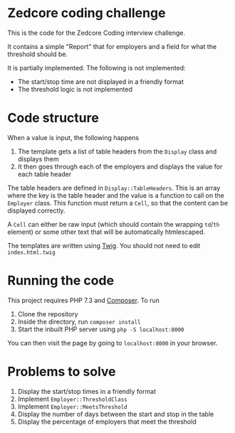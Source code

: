 # Zedcore coding challenge

This is the code for the Zedcore Coding interview challenge.
 
It contains a simple "Report" that for employers and a field for what the 
threshold should be.

It is partially implemented. The following is not implemented:

 * The start/stop time are not displayed in a friendly format
 * The threshold logic is not implemented

# Code structure

When a value is input, the following happens

1. The template gets a list of table headers from the `Display` class and 
displays them
2. It then goes through each of the employers and displays the value for 
each table header

The table headers are defined in `Display::TableHeaders`. This is an array 
where the key is the table header and the value is a function to call on the
`Employer` class. This function must return a `Cell`, so that the content
can be displayed correctly.

A `Cell` can either be raw input (which should contain the wrapping `td`/`th`
element) or some other text that will be automatically htmlescaped.

The templates are written using [Twig](https://twig.symfony.com/).
You should not need to edit `index.html.twig`

# Running the code

This project requires PHP 7.3 and [Composer](https://getcomposer.org/). To run
 
1. Clone the repository
2. Inside the directory, run `composer install`
3. Start the inbuilt PHP server using `php -S localhost:8000`

You can then visit the page by going to `localhost:8000` in your browser.

# Problems to solve

1. Display the start/stop times in a friendly format
2. Implement `Employer::ThresholdClass`
3. Implement `Employer::MeetsThreshold`
4. Display the number of days between the start and stop in the table
5. Display the percentage of employers that meet the threshold
